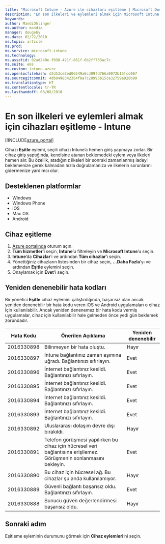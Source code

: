 ```yaml
---
title: "Microsoft Intune - Azure ile cihazları eşitleme | Microsoft Docs"
description: "En son ilkeleri ve eylemleri almak için Microsoft Intune ile kayıtlı veya yönetilen cihazları eşitleyin. Azure portalını kullanan eşitleme adımlarını içerir ve yeniden denenebilecek hata kodlarını listeler."
keywords: 
author: MandiOhlinger
ms.author: mandia
manager: dougeby
ms.date: 02/22/2018
ms.topic: article
ms.prod: 
ms.service: microsoft-intune
ms.technology: 
ms.assetid: 02ad249e-f098-421f-861f-6b2ff733ac7c
ms.suite: ems
ms.custom: intune-azure
ms.openlocfilehash: d2d13ce2ed06549a6cd09fd766a0072b15fcd067
ms.sourcegitcommit: 4db0498342364f8a7c28995b15ce32759e920b99
ms.translationtype: HT
ms.contentlocale: tr-TR
ms.lasthandoff: 03/08/2018
---
```

# <a name="sync-devices-to-get-the-latest-policies-and-actions---intune"></a>En son ilkeleri ve eylemleri almak için cihazları eşitleme - Intune


[!INCLUDE[azure_portal](./includes/azure_portal.md)]

Cihazı **Eşitle** eylemi, seçili cihazı Intune’a hemen giriş yapmaya zorlar. Bir cihaz giriş yaptığında, kendisine atanan beklemedeki eylem veya ilkeleri hemen alır. Bu özellik, atadığınız ilkeleri bir sonraki zamanlanmış iadeyi beklemenize gerek kalmadan hızla doğrulamanıza ve ilkelerin sorunlarını gidermenize yardımcı olur.

## <a name="supported-platforms"></a>Desteklenen platformlar

- Windows
- Windows Phone
- iOS
- Mac OS
- Android

## <a name="sync-a-device"></a>Cihaz eşitleme

1. [Azure portalında](https://portal.azure.com) oturum açın.
2. **Tüm hizmetler**’i seçin, **Intune**’u filtreleyin ve **Microsoft Intune**’u seçin. 
3. **Intune**’da **Cihazlar**’ı ve ardından **Tüm cihazlar**’ı seçin.
4. Yönettiğiniz cihazların listesinden bir cihaz seçin, **...Daha Fazla**’yı ve ardından **Eşitle** eylemini seçin.
5. Onaylamak için **Evet**'i seçin.


## <a name="retryable-error-codes"></a>Yeniden denenebilir hata kodları

Bir yönetici **Eşitle** cihaz eylemini çalıştırdığında, başarısız olan ancak yeniden denenebilir bir hata kodu veren iOS ve Android uygulamaları o cihaz için kullanılabilir. Ancak yeniden denenemez bir hata kodu vermiş uygulamalar, cihaz için kullanılabilir hale gelmeden önce yedi gün beklemek zorundadır.


| Hata Kodu  | Önerilen Açıklama | Yeniden denenebilir |
|---|---|---|
| 2016330898 | Bilinmeyen bir hata oluştu. | Hayır |
| 2016330897 | Intune bağlantınız zaman aşımına uğradı. Bağlantınızı sıfırlayın. | Evet |
| 2016330896 | İnternet bağlantınız kesildi. Bağlantınızı sıfırlayın. | Evet |
| 2016330895 | İnternet bağlantınız kesildi. Bağlantınızı sıfırlayın. | Evet |
| 2016330894 | İnternet bağlantınız kesildi. Bağlantınızı sıfırlayın. | Evet |
| 2016330893 | İnternet bağlantınız kesildi. Bağlantınızı sıfırlayın. | Evet|
| 2016330892 | Uluslararası dolaşım devre dışı bırakıldı. | Hayır|
| 2016330891 | Telefon görüşmesi yapılırken bu cihaz için hücresel veri bağlantısına erişilemez. Görüşmenin sonlanmasını bekleyin. | Evet|
| 2016330890 | Bu cihaz için hücresel ağ. Bu cihazlar şu anda kullanılamıyor. | Hayır|
| 2016330889 | Güvenli bağlantı başarısız oldu. Bağlantınızı sıfırlayın. | Evet|
| 2016330888 | Sunucu güven değerlendirmesi başarısız oldu. | Hayır|

## <a name="next-step"></a>Sonraki adım

Eşitleme eyleminin durumunu görmek için **Cihaz eylemleri**’ni seçin. 
